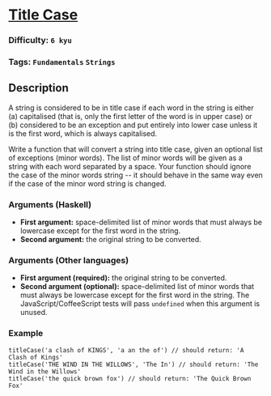 # [Title Case](https://www.codewars.com/kata/5202ef17a402dd033c000009)

### Difficulty: `6 kyu`

### Tags: `Fundamentals` `Strings`

## Description

A string is considered to be in title case if each word in the string is either (a) capitalised (that is, only the first letter of the word is in upper case) or (b) considered to be an exception and put entirely into lower case unless it is the first word, which is always capitalised.

Write a function that will convert a string into title case, given an optional list of exceptions (minor words). The list of minor words will be given as a string with each word separated by a space. Your function should ignore the case of the minor words string -- it should behave in the same way even if the case of the minor word string is changed.

### Arguments (Haskell)

- **First argument:** space-delimited list of minor words that must always be lowercase except for the first word in the string.
- **Second argument:** the original string to be converted.

### Arguments (Other languages)
- **First argument (required):** the original string to be converted.
- **Second argument (optional):** space-delimited list of minor words that must always be lowercase except for the first word in the string. The JavaScript/CoffeeScript tests will pass `undefined` when this argument is unused.

### Example

```
titleCase('a clash of KINGS', 'a an the of') // should return: 'A Clash of Kings'
titleCase('THE WIND IN THE WILLOWS', 'The In') // should return: 'The Wind in the Willows'
titleCase('the quick brown fox') // should return: 'The Quick Brown Fox'
```